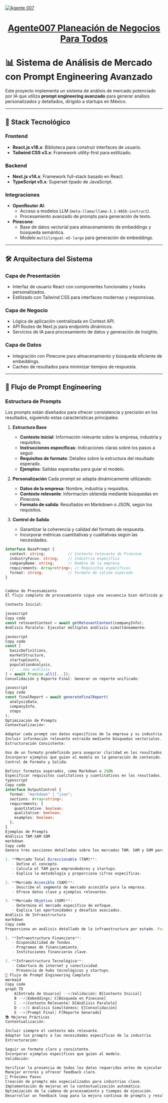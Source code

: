 <a href="https://chat.vercel.ai/">
  <img alt="Agente 007 " src="https://agente007.blob.core.windows.net/imagenes/sietelog.png">
  <h1 align="center">Agente007 Planeación de Negocios Para Todos</h1>
</a>

# 📊 Sistema de Análisis de Mercado con Prompt Engineering Avanzado

Este proyecto implementa un sistema de análisis de mercado potenciado por IA que utiliza **prompt engineering avanzado** para generar análisis personalizados y detallados, dirigido a startups en México. 

---

## 🚀 Stack Tecnológico

### Frontend
- **React.js v18.x**: Biblioteca para construir interfaces de usuario.
- **Tailwind CSS v3.x**: Framework utility-first para estilizado.

### Backend
- **Next.js v14.x**: Framework full-stack basado en React.
- **TypeScript v5.x**: Superset tipado de JavaScript.

### Integraciones
- **OpenRouter AI**:
  - Acceso a modelos LLM (`meta-llama/llama-3.1-405b-instruct`).
  - Procesamiento avanzado de prompts para generación de texto.
- **Pinecone**:
  - Base de datos vectorial para almacenamiento de embeddings y búsqueda semántica.
  - Modelo `multilingual-e5-large` para generación de embeddings.

---

## 🛠 Arquitectura del Sistema

### Capa de Presentación
- Interfaz de usuario React con componentes funcionales y hooks personalizados.
- Estilizado con Tailwind CSS para interfaces modernas y responsivas.

### Capa de Negocio
- Lógica de aplicación centralizada en Context API.
- API Routes de Next.js para endpoints dinámicos.
- Servicios de IA para procesamiento de datos y generación de insights.

### Capa de Datos
- Integración con Pinecone para almacenamiento y búsqueda eficiente de embeddings.
- Cacheo de resultados para minimizar tiempos de respuesta.

---

## 🧠 Flujo de Prompt Engineering

### Estructura de Prompts

Los prompts están diseñados para ofrecer consistencia y precisión en los resultados, siguiendo estas características principales:

1. **Estructura Base**
   - **Contexto inicial**: Información relevante sobre la empresa, industria y requisitos.
   - **Instrucciones específicas**: Indicaciones claras sobre los pasos a seguir.
   - **Requisitos de formato**: Detalles sobre la estructura del resultado esperado.
   - **Ejemplos**: Salidas esperadas para guiar el modelo.

2. **Personalización**
   Cada prompt se adapta dinámicamente utilizando:
   - **Datos de la empresa**: Nombre, industria y requisitos.
   - **Contexto relevante**: Información obtenida mediante búsquedas en Pinecone.
   - **Formato de salida**: Resultados en Markdown o JSON, según los requisitos.

3. **Control de Salida**
   - Garantizar la coherencia y calidad del formato de respuesta.
   - Incorporar métricas cuantitativas y cualitativas según las necesidades.

```typescript
interface BasePrompt {
  context: string;          // Contexto relevante de Pinecone
  industryFocus: string;    // Industria específica
  companyName: string;      // Nombre de la empresa
  requirements: Array<string>; // Requisitos específicos
  format: string;           // Formato de salida esperado
}


Cadena de Procesamiento
El flujo completo de procesamiento sigue una secuencia bien definida para garantizar resultados de alta calidad:

Contexto Inicial:

javascript
Copy code
const relevantContext = await getRelevantContext(companyInfo);
Análisis Paralelo: Ejecutar múltiples análisis simultáneamente:

javascript
Copy code
const [
  basicDefinitions,
  marketStructure,
  startupCounts,
  populationAnalysis,
  // ...más análisis
] = await Promise.all([...]);
Consolidación y Reporte Final: Generar un reporte unificado:

javascript
Copy code
const finalReport = await generateFinalReport(
  analysisData, 
  companyInfo, 
  steps
);
Optimización de Prompts
Contextualización:

Adaptar cada prompt con datos específicos de la empresa y su industria.
Incluir información relevante extraída mediante búsquedas vectoriales.
Estructuración Consistente:

Uso de un formato predefinido para asegurar claridad en los resultados.
Incorporar ejemplos que guíen al modelo en la generación de contenido.
Control de Formato y Salida:

Definir formatos esperados, como Markdown o JSON.
Especificar requisitos cualitativos y cuantitativos en los resultados.
typescript
Copy code
interface OutputControl {
  format: "markdown" | "json";
  sections: Array<string>;
  requirements: {
    quantitative: boolean;
    qualitative: boolean;
    examples: boolean;
  };
}
Ejemplos de Prompts
Análisis TAM-SAM-SOM
markdown
Copy code
Genera tres secciones detalladas sobre los mercados TAM, SAM y SOM para ${companyInfo.nombreEmpresa} en ${companyInfo.industria}:

1. **Mercado Total Direccionable (TAM)**:
   - Define el concepto.
   - Calcula el TAM para emprendedores y startups.
   - Explica la metodología y proporciona cifras específicas.

2. **Mercado Accesible (SAM)**:
   - Describe el segmento de mercado accesible para la empresa.
   - Ofrece datos clave y ejemplos relevantes.

3. **Mercado Objetivo (SOM)**:
   - Determina el mercado específico de enfoque.
   - Explica las oportunidades y desafíos asociados.
Análisis de Infraestructura
markdown
Copy code
Proporciona un análisis detallado de la infraestructura por estado. Para cada estado, incluye:

1. **Infraestructura Financiera**:
   - Disponibilidad de fondos.
   - Programas de financiamiento.
   - Instituciones financieras clave.

2. **Infraestructura Tecnológica**:
   - Cobertura de internet y conectividad.
   - Presencia de hubs tecnológicos y startups.
🔄 Flujo de Prompt Engineering Completo
mermaid
Copy code
graph TD
    A[Entrada de Usuario] -->|Validación| B[Contexto Inicial]
    B -->|Embeddings| C[Búsqueda en Pinecone]
    C -->|Contexto Relevante| D[Análisis Paralelo]
    D -->|8 Análisis Simultáneos| E[Consolidación]
    E -->|Prompt Final| F[Reporte Generado]
📚 Mejores Prácticas
Contextualización:

Incluir siempre el contexto más relevante.
Adaptar los prompts a las necesidades específicas de la industria.
Estructuración:

Seguir un formato claro y consistente.
Incorporar ejemplos específicos que guíen al modelo.
Validación:

Verificar la presencia de todos los datos requeridos antes de ejecutar los prompts.
Manejar errores y ofrecer feedback claro.
🚀 Próximos Pasos
Creación de prompts más especializados para industrias clave.
Implementación de mejoras en la contextualización automática.
Optimización de la cadena de procesamiento y tiempos de ejecución.
Desarrollar un feedback loop para la mejora continua de prompts y resultados.
